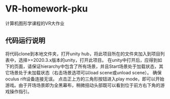 # VR-homework-pku
计算机图形学课程的VR大作业

## 代码运行说明
将代码clone到本地文件夹，打开unity hub，将此项目所在的文件夹加入到项目列表中，选择>=2020.3.x版本的unity，打开此项目。
在unity中打开后，应得到如下的页面，请保证hierarchy中包含了所有场景，并且Start场景处于加载状态，其它场景处于未加载状态（右击场景选项可以load scene或unload scene）。
确保oculus rift设备连接无误。
点击正上方的三角形按钮进入play mode，即可以开始游戏。由于开场场景即为全黑幕布，稍微扭动头部既可以看到位于前方右下角的游戏操作指引。
